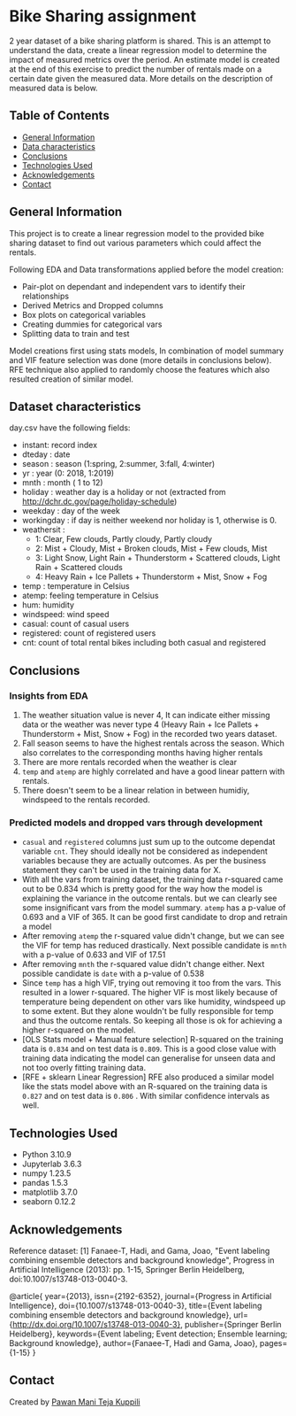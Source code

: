 # Bike Sharing assignment

2 year dataset of a bike sharing platform is shared. This is an attempt to understand the data, create a linear regression model to determine the impact of measured metrics over the period. An estimate model is created at the end of this exercise to predict the number of rentals made on a certain date given the measured data. More details on the description of measured data is below.

## Table of Contents

- [General Information](#general-information)
- [Data characteristics](#dataset-characteristics)
- [Conclusions](#conclusions)
- [Technologies Used](#technologies-used)
- [Acknowledgements](#acknowledgements)
- [Contact](#contact)

## General Information

This project is to create a linear regression model to the provided bike sharing dataset to find out various parameters which could affect the rentals.

Following EDA and Data transformations applied before the model creation:

- Pair-plot on dependant and independent vars to identify their relationships
- Derived Metrics and Dropped columns
- Box plots on categorical variables
- Creating dummies for categorical vars
- Splitting data to train and test
  
Model creations first using stats models, In combination of model summary and VIF feature selection was done (more details in conclusions below). RFE technique also applied to randomly choose the features which also resulted creation of similar model.

## Dataset characteristics

day.csv have the following fields:

- instant: record index
- dteday : date
- season : season (1:spring, 2:summer, 3:fall, 4:winter)
- yr : year (0: 2018, 1:2019)
- mnth : month ( 1 to 12)
- holiday : weather day is a holiday or not (extracted from http://dchr.dc.gov/page/holiday-schedule)
- weekday : day of the week
- workingday : if day is neither weekend nor holiday is 1, otherwise is 0.
- weathersit :
  - 1: Clear, Few clouds, Partly cloudy, Partly cloudy
  - 2: Mist + Cloudy, Mist + Broken clouds, Mist + Few clouds, Mist
  - 3: Light Snow, Light Rain + Thunderstorm + Scattered clouds, Light Rain + Scattered clouds
  - 4: Heavy Rain + Ice Pallets + Thunderstorm + Mist, Snow + Fog
- temp : temperature in Celsius
- atemp: feeling temperature in Celsius
- hum: humidity
- windspeed: wind speed
- casual: count of casual users
- registered: count of registered users
- cnt: count of total rental bikes including both casual and registered

## Conclusions

### Insights from EDA

1. The weather situation value is never 4, It can indicate either missing data or the weather was never type 4 (Heavy Rain + Ice Pallets + Thunderstorm + Mist, Snow + Fog) in the recorded two years dataset.
2. Fall season seems to have the highest rentals across the season. Which also correlates to the corresponding months having higher rentals
3. There are more rentals recorded when the weather is clear
4. `temp` and `atemp` are highly correlated and have a good linear pattern with rentals.
5. There doesn't seem to be a linear relation in between humidiy, windspeed to the rentals recorded.

### Predicted models and dropped vars through development

- `casual` and `registered` columns just sum up to the outcome dependat variable `cnt`. They should ideally not be considered as independent variables because they are actually outcomes. As per the business statement they can't be used in the training data for X.
- With all the vars from training dataset, the training data r-squared came out to be 0.834 which is pretty good for the way how the model is explaining the variance in the outcome rentals. but we can clearly see some insignificant vars from the model summary. `atemp` has a p-value of 0.693 and a VIF of 365. It can be good first candidate to drop and retrain a model
- After removing `atemp` the r-squared value didn't change, but we can see the VIF for temp has reduced drastically. Next possible candidate is `mnth` with a p-value of 0.633 and VIF of 17.51
- After removing `mnth` the r-squared value didn't change either. Next possible candidate is `date` with a p-value of 0.538
- Since `temp` has a high VIF, trying out removing it too from the vars. This resulted in a lower r-squared. The higher VIF is most likely because of temperature being dependent on other vars like humidity, windspeed up to some extent. But they alone wouldn't be fully responsible for temp and thus the outcome rentals. So keeping all those is ok for achieving a higher r-squared on the model.
- [OLS Stats model + Manual feature selection] R-squared on the training data is `0.834` and on test data is `0.809`. This is a good close value with training data indicating the model can generalise for unseen data and not too overly fitting training data.
- [RFE + sklearn Linear Regression] RFE also produced a similar model like the stats model above with an R-squared on the training data is `0.827` and on test data is `0.806` . With similar confidence intervals as well.

## Technologies Used

- Python 3.10.9
- Jupyterlab 3.6.3
- numpy 1.23.5
- pandas 1.5.3
- matplotlib 3.7.0
- seaborn 0.12.2

<!-- As the libraries versions keep on changing, it is recommended to mention the version of library used in this project -->

## Acknowledgements

Reference dataset:
[1] Fanaee-T, Hadi, and Gama, Joao, "Event labeling combining ensemble detectors and background knowledge", Progress in Artificial Intelligence (2013): pp. 1-15, Springer Berlin Heidelberg, doi:10.1007/s13748-013-0040-3.

@article{
	year={2013},
	issn={2192-6352},
	journal={Progress in Artificial Intelligence},
	doi={10.1007/s13748-013-0040-3},
	title={Event labeling combining ensemble detectors and background knowledge},
	url={http://dx.doi.org/10.1007/s13748-013-0040-3},
	publisher={Springer Berlin Heidelberg},
	keywords={Event labeling; Event detection; Ensemble learning; Background knowledge},
	author={Fanaee-T, Hadi and Gama, Joao},
	pages={1-15}
}

## Contact

Created by [Pawan Mani Teja Kuppili](https://github.com/maniteja6799)